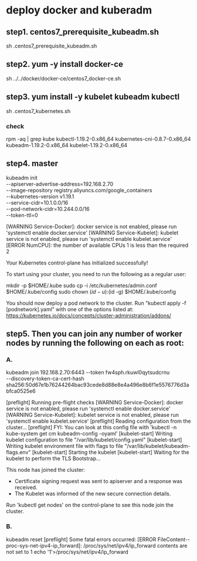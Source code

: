 # deploy docker and kuberadm
## step1. centos7_prerequisite_kubeadm.sh
sh .centos7_prerequisite_kubeadm.sh

## step2. yum -y install docker-ce
sh ../../docker/docker-ce/centos7_docker-ce.sh

## step3. yum install -y kubelet kubeadm kubectl 
sh .centos7_kubernetes.sh

### check
rpm -aq | grep kube 
kubectl-1.19.2-0.x86_64
kubernetes-cni-0.8.7-0.x86_64
kubeadm-1.19.2-0.x86_64
kubelet-1.19.2-0.x86_64

## step4. master
kubeadm init \
--apiserver-advertise-address=192.168.2.70 \
--image-repository registry.aliyuncs.com/google_containers \
--kubernetes-version v1.19.1 \
--service-cidr=10.1.0.0/16 \
--pod-network-cidr=10.244.0.0/16 \
--token-ttl=0

[WARNING Service-Docker]: docker service is not enabled, please run 'systemctl enable docker.service'
[WARNING Service-Kubelet]: kubelet service is not enabled, please run 'systemctl enable kubelet.service'
[ERROR NumCPU]: the number of available CPUs 1 is less than the required 2

Your Kubernetes control-plane has initialized successfully!

To start using your cluster, you need to run the following as a regular user:

  mkdir -p $HOME/.kube
  sudo cp -i /etc/kubernetes/admin.conf $HOME/.kube/config
  sudo chown $(id -u):$(id -g) $HOME/.kube/config

You should now deploy a pod network to the cluster.
Run "kubectl apply -f [podnetwork].yaml" with one of the options listed at:
  https://kubernetes.io/docs/concepts/cluster-administration/addons/

## step5. Then you can join any number of worker nodes by running the following on each as root:

### A. 
kubeadm join 192.168.2.70:6443 --token fw4sph.rkuwl0qytsudcrnu \
    --discovery-token-ca-cert-hash sha256:50d67e1b76244264bac93cede8d88e8e4a496e8b6f1e5576776d3abfca0525e6

[preflight] Running pre-flight checks
	[WARNING Service-Docker]: docker service is not enabled, please run 'systemctl enable docker.service'
	[WARNING Service-Kubelet]: kubelet service is not enabled, please run 'systemctl enable kubelet.service'
[preflight] Reading configuration from the cluster...
[preflight] FYI: You can look at this config file with 'kubectl -n kube-system get cm kubeadm-config -oyaml'
[kubelet-start] Writing kubelet configuration to file "/var/lib/kubelet/config.yaml"
[kubelet-start] Writing kubelet environment file with flags to file "/var/lib/kubelet/kubeadm-flags.env"
[kubelet-start] Starting the kubelet
[kubelet-start] Waiting for the kubelet to perform the TLS Bootstrap...

This node has joined the cluster:
* Certificate signing request was sent to apiserver and a response was received.
* The Kubelet was informed of the new secure connection details.

Run 'kubectl get nodes' on the control-plane to see this node join the cluster. 

### B. 
kubeadm reset
[preflight] Some fatal errors occurred:
	[ERROR FileContent--proc-sys-net-ipv4-ip_forward]: /proc/sys/net/ipv4/ip_forward contents are not set to 1
echo '1'>/proc/sys/net/ipv4/ip_forward